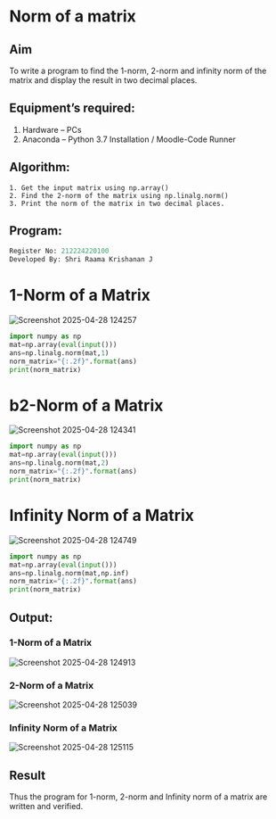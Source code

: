 # Norm of a matrix
## Aim
To write a program to find the 1-norm, 2-norm and infinity norm of the matrix and display the result in two decimal places.
## Equipment’s required:
1.	Hardware – PCs
2.	Anaconda – Python 3.7 Installation / Moodle-Code Runner
## Algorithm:
	1. Get the input matrix using np.array()   
    2. Find the 2-norm of the matrix using np.linalg.norm()
	3. Print the norm of the matrix in two decimal places.
## Program:
```Python
Register No: 212224220100
Developed By: Shri Raama Krishanan J
```
# 1-Norm of a Matrix
![Screenshot 2025-04-28 124257](https://github.com/user-attachments/assets/c9a62caa-9789-45dc-8597-eb6d0a6f6c5d)
```python
import numpy as np
mat=np.array(eval(input()))
ans=np.linalg.norm(mat,1)
norm_matrix="{:.2f}".format(ans)
print(norm_matrix)

```
# b2-Norm of a Matrix
![Screenshot 2025-04-28 124341](https://github.com/user-attachments/assets/8040fb5e-0279-478c-9e60-89f2354dfd90)
```python
import numpy as np
mat=np.array(eval(input()))
ans=np.linalg.norm(mat,2)
norm_matrix="{:.2f}".format(ans)
print(norm_matrix)
```
# Infinity Norm of a Matrix
![Screenshot 2025-04-28 124749](https://github.com/user-attachments/assets/f9653498-57d3-45ae-bfa6-839a22903aee)
```python
import numpy as np
mat=np.array(eval(input()))
ans=np.linalg.norm(mat,np.inf)
norm_matrix="{:.2f}".format(ans)
print(norm_matrix)
```
## Output:
### 1-Norm of a Matrix
![Screenshot 2025-04-28 124913](https://github.com/user-attachments/assets/db8afe7c-a7ce-4f1d-adf1-2f91db68a067)
### 2-Norm of a Matrix
![Screenshot 2025-04-28 125039](https://github.com/user-attachments/assets/5a1c9166-86ca-4fe6-8780-863f75e39d20)
### Infinity Norm of a Matrix
![Screenshot 2025-04-28 125115](https://github.com/user-attachments/assets/6ede117a-bcec-4cb4-a6f4-343fa19f9d3a)
## Result
Thus the program for 1-norm, 2-norm and Infinity norm of a matrix are written and verified.
